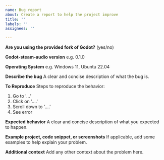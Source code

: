 ```yaml
---
name: Bug report
about: Create a report to help the project improve
title: ''
labels: ''
assignees: ''

---
```


**Are you using the provided fork of Godot?**
(yes/no)

**Godot-steam-audio version**
e.g. 0.1.0

**Operating System**
e.g. Windows 11, Ubuntu 22.04

**Describe the bug**
A clear and concise description of what the bug is.

**To Reproduce**
Steps to reproduce the behavior:
1. Go to '...'
2. Click on '....'
3. Scroll down to '....'
4. See error

**Expected behavior**
A clear and concise description of what you expected to happen.

**Example project, code snippet, or screenshots**
If applicable, add some examples to help explain your problem.

**Additional context**
Add any other context about the problem here.
